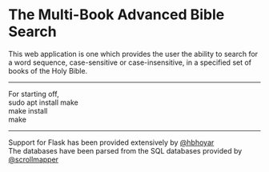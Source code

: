 # The Multi-Book Advanced Bible Search

This web application is one which provides the user the ability to search for a word sequence, case-sensitive or case-insensitive, in a specified set of books of the Holy Bible.

***
For starting off,  
    sudo apt install make  
    make install  
    make

***
Support for Flask has been provided extensively by [@hbhoyar](https://github.com/hbhoyar)  
The databases have been parsed from the SQL databases provided by [@scrollmapper](https://github.com/scrollmapper)
